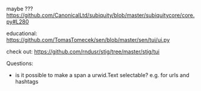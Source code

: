 maybe ???
https://github.com/CanonicalLtd/subiquity/blob/master/subiquitycore/core.py#L280

educational:
https://github.com/TomasTomecek/sen/blob/master/sen/tui/ui.py

check out:
https://github.com/rndusr/stig/tree/master/stig/tui

Questions:
* is it possible to make a span a urwid.Text selectable? e.g. for urls and hashtags
